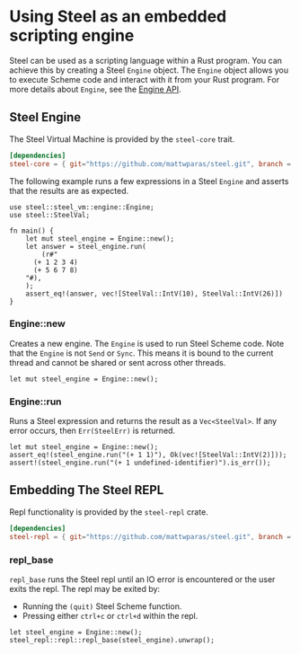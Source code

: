 # Using Steel as an embedded scripting engine

Steel can be used as a scripting language within a Rust program. You can achieve
this by creating a Steel `Engine` object. The `Engine` object allows you to
execute Scheme code and interact with it from your Rust program. For more
details about `Engine`, see the [Engine API](../engine/engine.html).

## Steel Engine

The Steel Virtual Machine is provided by the `steel-core` trait.

```toml
[dependencies]
steel-core = { git="https://github.com/mattwparas/steel.git", branch = "master" }
```

The following example runs a few expressions in a Steel `Engine` and asserts
that the results are as expected.

```rust,noplaypen
use steel::steel_vm::engine::Engine;
use steel::SteelVal;

fn main() {
    let mut steel_engine = Engine::new();
    let answer = steel_engine.run(
        (r#"
      (+ 1 2 3 4)
      (+ 5 6 7 8)
    "#),
    );
    assert_eq!(answer, vec![SteelVal::IntV(10), SteelVal::IntV(26)])
}
```

### Engine::new

Creates a new engine. The `Engine` is used to run Steel Scheme code. Note that
the `Engine` is not `Send` or `Sync`. This means it is bound to the current
thread and cannot be shared or sent across other threads.

```rust,noplaypen
let mut steel_engine = Engine::new();
```

### Engine::run

Runs a Steel expression and returns the result as a `Vec<SteelVal>`. If any
error occurs, then `Err(SteelErr)` is returned.

```rust,noplaypen
let mut steel_engine = Engine::new();
assert_eq!(steel_engine.run("(+ 1 1)"), Ok(vec![SteelVal::IntV(2)]));
assert!(steel_engine.run("(+ 1 undefined-identifier)").is_err());
```

## Embedding The Steel REPL

Repl functionality is provided by the `steel-repl` crate.

```toml
[dependencies]
steel-repl = { git="https://github.com/mattwparas/steel.git", branch = "master" }
```

### repl_base

`repl_base` runs the Steel repl until an IO error is encountered or the user
exits the repl. The repl may be exited by:

- Running the `(quit)` Steel Scheme function.
- Pressing either `ctrl+c` or `ctrl+d` within the repl.

```rust,noplaypen
let steel_engine = Engine::new();
steel_repl::repl::repl_base(steel_engine).unwrap();
```
